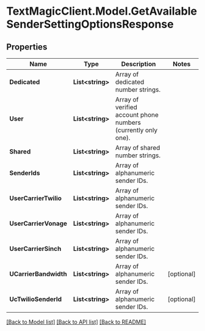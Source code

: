 # TextMagicClient.Model.GetAvailableSenderSettingOptionsResponse
## Properties

Name | Type | Description | Notes
------------ | ------------- | ------------- | -------------
**Dedicated** | **List&lt;string&gt;** | Array of dedicated number strings. | 
**User** | **List&lt;string&gt;** | Array of verified account phone numbers (currently only one). | 
**Shared** | **List&lt;string&gt;** | Array of shared number strings. | 
**SenderIds** | **List&lt;string&gt;** | Array of alphanumeric sender IDs. | 
**UserCarrierTwilio** | **List&lt;string&gt;** | Array of alphanumeric sender IDs. | 
**UserCarrierVonage** | **List&lt;string&gt;** | Array of alphanumeric sender IDs. | 
**UserCarrierSinch** | **List&lt;string&gt;** | Array of alphanumeric sender IDs. | 
**UCarrierBandwidth** | **List&lt;string&gt;** | Array of alphanumeric sender IDs. | [optional] 
**UcTwilioSenderId** | **List&lt;string&gt;** | Array of alphanumeric sender IDs. | [optional] 

[[Back to Model list]](../README.md#documentation-for-models) [[Back to API list]](../README.md#documentation-for-api-endpoints) [[Back to README]](../README.md)

